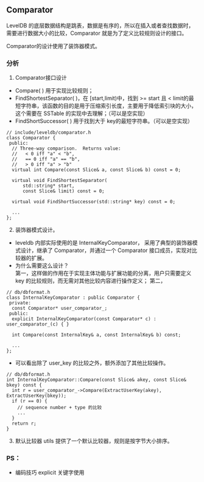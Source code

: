 ## Comparator   

LevelDB 的底层数据结构是跳表，数据是有序的，所以在插入或者查找数据时，需要进行数据大小的比较，Comparator 就是为了定义比较规则设计的接口。   

Comparator的设计使用了装饰器模式。
### 分析
1. Comparator接口设计
-  Compare( ) 用于实现比较规则；
-  FindShortestSeparator( )，在 [start,limit)中，找到 >= start 且 < limit的最短字符串，该函数的目的是用于压缩索引长度，主要用于降低索引块的大小，这个需要在 SSTable 的实现中去理解；（可以是空实现）
-  FindShortSuccessor( ) 用于找到大于 key的最短字符串。（可以是空实现）
```
// include/leveldb/comparator.h
class Comparator {
 public:
  // Three-way comparison.  Returns value:
  //   < 0 iff "a" < "b",
  //   == 0 iff "a" == "b",
  //   > 0 iff "a" > "b"
  virtual int Compare(const Slice& a, const Slice& b) const = 0;

  virtual void FindShortestSeparator(
      std::string* start,
      const Slice& limit) const = 0;

  virtual void FindShortSuccessor(std::string* key) const = 0;

  ...
};
```
2. 装饰器模式设计。  
- leveldb 内部实际使用的是 InternalKeyComparator， 采用了典型的装饰器模式设计，继承了 Comparator，并通过一个 Comparator 接口成员，实现对比较器的扩展。
- 为什么需要这么设计？   
  第一，这样做的作用在于实现主体功能与扩展功能的分离，用户只需要定义 key 的比较规则，而无需对其他比较内容进行操作定义；
  第二，
```
// db/dbformat.h
class InternalKeyComparator : public Comparator {
 private:
  const Comparator* user_comparator_;
 public:
  explicit InternalKeyComparator(const Comparator* c) : user_comparator_(c) { }

  int Compare(const InternalKey& a, const InternalKey& b) const;

  ...
};
```
- 可以看出除了 user_key 的比较之外，额外添加了其他比较操作。
```
// db/dbformat.h
int InternalKeyComparator::Compare(const Slice& akey, const Slice& bkey) const {
  int r = user_comparator_->Compare(ExtractUserKey(akey), ExtractUserKey(bkey));
  if (r == 0) {
    // sequence number + type 的比较
    ...
  }
  return r;
}
```

3. 默认比较器
utils 提供了一个默认比较器，规则是按字节大小排序。

### PS：
- 编码技巧
explicit 关键字使用
